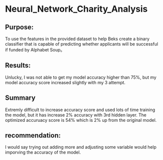 # Neural_Network_Charity_Analysis

## Purpose:
To use the features in the provided dataset to help Beks create a binary classifier that is capable of predicting whether applicants will be successful if funded by Alphabet Soup。

## Results:
Unlucky, I was not able to get my model accuracy higher than 75%, but my model accuracy score increased slightly with my 3 attempt.

## Summary
Extremly difficult to increase accuracy score and used lots of time training the model, but it has increase 2% accuracy with 3rd hidden layer.
The optimized accuruacy score is 54% which is 2% up from the original model.

## recommendation:
I would say trying out adding more and adjusting some variable would help imporving the accuracy of the model.
